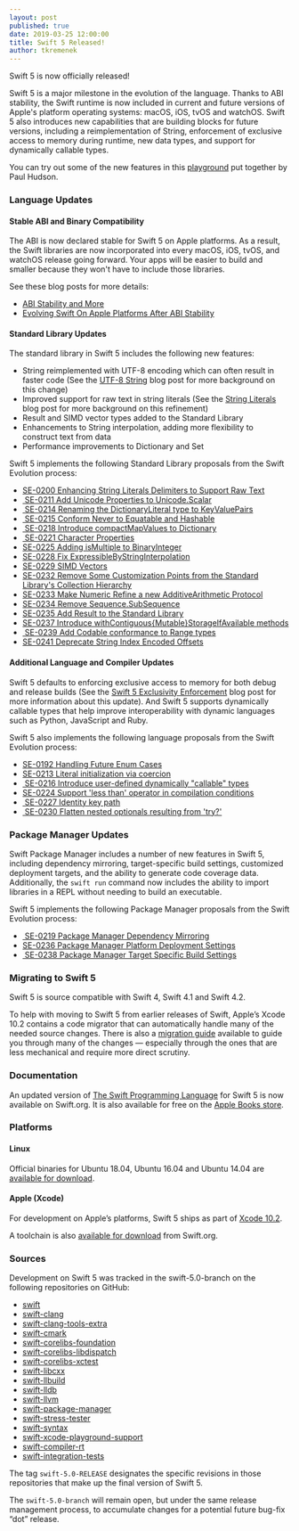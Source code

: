 ```yaml
---
layout: post
published: true
date: 2019-03-25 12:00:00
title: Swift 5 Released!
author: tkremenek
---
```


Swift 5 is now officially released!

Swift 5 is a major milestone in the evolution of the language.  Thanks to ABI stability, the Swift runtime is now included in current and future versions of Apple's platform operating systems: macOS, iOS, tvOS and watchOS.  Swift 5 also introduces new capabilities that are building blocks for future versions, including a reimplementation of String, enforcement of exclusive access to memory during runtime, new data types, and support for dynamically callable types.

You can try out some of the new features in this [playground](https://github.com/twostraws/whats-new-in-swift-5-0) put together by Paul Hudson.

### Language Updates

#### Stable ABI and Binary Compatibility

The ABI is now declared stable for Swift 5 on Apple platforms.  As a result, the Swift libraries are now incorporated into every macOS, iOS, tvOS, and watchOS release going forward. Your apps will be easier to build and smaller because they won't have to include those libraries.

See these blog posts for more details:

 * [ABI Stability and More](/blog/abi-stability-and-more/)
 * [Evolving Swift On Apple Platforms After ABI Stability](/blog/abi-stability-and-apple/)

#### Standard Library Updates

The standard library in Swift 5 includes the following new features:

* String reimplemented with UTF-8 encoding which can often result in faster code (See the [UTF-8 String](/blog/utf8-string/) blog post for more background on this change)
* Improved support for raw text in string literals (See the [String Literals](/blog/behind-se-0200/) blog post for more background on this refinement)
* Result and SIMD vector types added to the Standard Library
* Enhancements to String interpolation, adding more flexibility to construct text from data
* Performance improvements to Dictionary and Set

Swift 5 implements the following Standard Library proposals from the Swift Evolution process:

* [SE-0200 Enhancing String Literals Delimiters to Support Raw Text](https://github.com/swiftlang/swift-evolution/blob/master/proposals/0200-raw-string-escaping.md)
* [ SE-0211 Add Unicode Properties to Unicode.Scalar](https://github.com/swiftlang/swift-evolution/blob/master/proposals/0211-unicode-scalar-properties.md)
* [ SE-0214 Renaming the DictionaryLiteral type to KeyValuePairs](https://github.com/swiftlang/swift-evolution/blob/master/proposals/0214-DictionaryLiteral.md)
* [ SE-0215 Conform Never to Equatable and Hashable](https://github.com/swiftlang/swift-evolution/blob/master/proposals/0215-conform-never-to-hashable-and-equatable.md)
* [ SE-0218 Introduce compactMapValues to Dictionary](https://github.com/swiftlang/swift-evolution/blob/master/proposals/0218-introduce-compact-map-values.md)
* [ SE-0221 Character Properties](https://github.com/swiftlang/swift-evolution/blob/master/proposals/0221-character-properties.md)
* [SE-0225 Adding isMultiple to BinaryInteger](https://github.com/swiftlang/swift-evolution/blob/master/proposals/0225-binaryinteger-iseven-isodd-ismultiple.md)
* [SE-0228 Fix ExpressibleByStringInterpolation](https://github.com/swiftlang/swift-evolution/blob/master/proposals/0228-fix-expressiblebystringinterpolation.md)
* [SE-0229 SIMD Vectors](https://github.com/swiftlang/swift-evolution/blob/master/proposals/0229-simd.md)
* [SE-0232 Remove Some Customization Points from the Standard Library's Collection Hierarchy](https://github.com/swiftlang/swift-evolution/blob/master/proposals/0232-remove-customization-points.md)
* [SE-0233 Make Numeric Refine a new AdditiveArithmetic Protocol](https://github.com/swiftlang/swift-evolution/blob/master/proposals/0233-additive-arithmetic-protocol.md)
* [SE-0234 Remove Sequence.SubSequence](https://github.com/swiftlang/swift-evolution/blob/master/proposals/0234-remove-sequence-subsequence.md)
* [SE-0235 Add Result to the Standard Library](https://github.com/swiftlang/swift-evolution/blob/master/proposals/0235-add-result.md)
* [SE-0237 Introduce withContiguous{Mutable}StorageIfAvailable methods](https://github.com/swiftlang/swift-evolution/blob/master/proposals/0237-contiguous-collection.md)
* [ SE-0239 Add Codable conformance to Range types](https://github.com/swiftlang/swift-evolution/blob/master/proposals/0239-codable-range.md)
* [SE-0241 Deprecate String Index Encoded Offsets](https://github.com/swiftlang/swift-evolution/blob/master/proposals/0241-string-index-explicit-encoding-offset.md)

#### Additional Language and Compiler Updates

Swift 5 defaults to enforcing exclusive access to memory for both debug and release builds (See the [Swift 5 Exclusivity Enforcement](/blog/swift-5-exclusivity/) blog post for more information about this update). And Swift 5 supports dynamically callable types that help improve interoperability with dynamic languages such as Python, JavaScript and Ruby.

Swift 5 also implements the following language proposals from the Swift Evolution process:

* [SE-0192 Handling Future Enum Cases](https://github.com/swiftlang/swift-evolution/blob/master/proposals/0192-non-exhaustive-enums.md)
* [SE-0213 Literal initialization via coercion](https://github.com/swiftlang/swift-evolution/blob/master/proposals/0213-literal-init-via-coercion.md)
* [ SE-0216 Introduce user-defined dynamically "callable" types](https://github.com/swiftlang/swift-evolution/blob/master/proposals/0216-dynamic-callable.md)
* [SE-0224 Support 'less than' operator in compilation conditions](https://github.com/swiftlang/swift-evolution/blob/master/proposals/0224-ifswift-lessthan-operator.md)
* [ SE-0227 Identity key path](https://github.com/swiftlang/swift-evolution/blob/master/proposals/0227-identity-keypath.md)
* [ SE-0230 Flatten nested optionals resulting from 'try?'](https://github.com/swiftlang/swift-evolution/blob/master/proposals/0230-flatten-optional-try.md)


### Package Manager Updates

Swift Package Manager includes a number of new features in Swift 5, including dependency mirroring, target-specific build settings, customized deployment targets, and the ability to generate code coverage data.  Additionally, the `swift run` command now includes the ability to import libraries in a REPL without needing to build an executable.

Swift 5 implements the following Package Manager proposals from the Swift Evolution process:

* [ SE-0219 Package Manager Dependency Mirroring](https://github.com/swiftlang/swift-evolution/blob/master/proposals/0219-package-manager-dependency-mirroring.md)
* [SE-0236 Package Manager Platform Deployment Settings](https://github.com/swiftlang/swift-evolution/blob/master/proposals/0236-package-manager-platform-deployment-settings.md)
* [ SE-0238 Package Manager Target Specific Build Settings](https://github.com/swiftlang/swift-evolution/blob/master/proposals/0238-package-manager-build-settings.md)

### Migrating to Swift 5

Swift 5 is source compatible with Swift 4, Swift 4.1 and Swift 4.2.

To help with moving to Swift 5 from earlier releases of Swift, Apple’s Xcode 10.2 contains a code migrator that can automatically handle many of the needed source changes. There is also a [migration guide](/migration-guide-swift5/) available to guide you through many of the changes — especially through the ones that are less mechanical and require more direct scrutiny.

### Documentation

An updated version of [The Swift Programming Language](https://docs.swift.org/swift-book/) for Swift 5 is now available on Swift.org. It is also available for free on the [Apple Books store](https://itunes.apple.com/us/book/the-swift-programming-language/id881256329?mt=11).

### Platforms

#### Linux

Official binaries for Ubuntu 18.04, Ubuntu 16.04 and Ubuntu 14.04 are
[available for download](/download/).

#### Apple (Xcode)

For development on Apple’s platforms, Swift 5 ships as part of [Xcode 10.2](https://itunes.apple.com/app/xcode/id497799835).

A toolchain is also [available for download](/download/) from Swift.org.

### Sources

Development on Swift 5 was tracked in the swift-5.0-branch on the following repositories on GitHub:

* [swift](https://github.com/apple/swift)
* [swift-clang](https://github.com/apple/swift-clang)
* [swift-clang-tools-extra](https://github.com/apple/swift-clang-tools-extra)
* [swift-cmark](https://github.com/apple/swift-cmark)
* [swift-corelibs-foundation](https://github.com/apple/swift-corelibs-foundation)
* [swift-corelibs-libdispatch](https://github.com/apple/swift-corelibs-libdispatch)
* [swift-corelibs-xctest](https://github.com/apple/swift-corelibs-xctest)
* [swift-libcxx](https://github.com/apple/swift-libcxx)
* [swift-llbuild](https://github.com/apple/swift-llbuild)
* [swift-lldb](https://github.com/apple/swift-lldb)
* [swift-llvm](https://github.com/apple/swift-llvm)
* [swift-package-manager](https://github.com/apple/swift-package-manager)
* [swift-stress-tester](https://github.com/apple/swift-stress-tester)
* [swift-syntax](https://github.com/apple/swift-syntax)
* [swift-xcode-playground-support](https://github.com/apple/swift-xcode-playground-support)
* [swift-compiler-rt](https://github.com/apple/swift-compiler-rt)
* [swift-integration-tests](https://github.com/apple/swift-integration-tests)

The tag `swift-5.0-RELEASE` designates the specific revisions in those repositories that make up the final version of Swift 5.

The `swift-5.0-branch` will remain open, but under the same release management process, to accumulate changes for a potential future bug-fix “dot” release.
